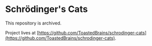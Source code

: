 # Schrödinger's Cats

This repository is archived.

Project lives at [https://github.com/ToastedBrains/schrodinger-cats](https://github.com/ToastedBrains/schrodinger-cats).
